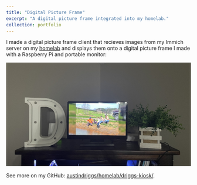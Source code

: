 ```yaml
---
title: "Digital Picture Frame"
excerpt: "A digital picture frame integrated into my homelab."
collection: portfolio
---
```


I made a digital picture frame client that recieves images from my Immich server on my [homelab](https://austindriggs.github.io/portfolio/homelab) and displays them onto a digital picture frame I made with a Raspberry Pi and portable monitor:

<a href="https://www.youtube.com/watch?v=NeSkeHkIKjA" target="_blank">
  <img src="../images/driggs-kiosk.JPG" alt="Driggs Kiosk Demo" width="1000" style="border:0;">
</a>

See more on my GitHub: [austindriggs/homelab/driggs-kiosk/](https://github.com/austindriggs/homelab/tree/main/driggs-kiosk).
